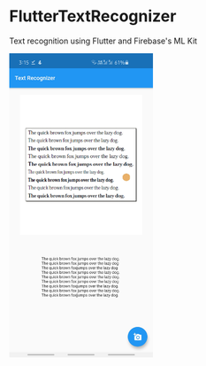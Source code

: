 # FlutterTextRecognizer
Text recognition using Flutter and Firebase's ML Kit

<img src="https://github.com/arpita505/FlutterTextRecognizer/blob/master/docs/Screenshot.jpg" width="260">
